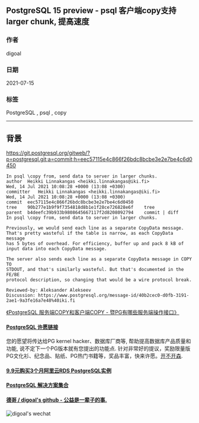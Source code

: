 ## PostgreSQL 15 preview - psql 客户端copy支持larger chunk, 提高速度  
          
### 作者          
digoal          
          
### 日期          
2021-07-15          
          
### 标签          
PostgreSQL , psql , copy    
          
----          
          
## 背景          
  
https://git.postgresql.org/gitweb/?p=postgresql.git;a=commit;h=eec57115e4c866f26bdc8bcbe3e2e7be4c6d0450  
  
```  
In psql \copy from, send data to server in larger chunks.  
author	Heikki Linnakangas <heikki.linnakangas@iki.fi>	  
Wed, 14 Jul 2021 10:08:28 +0000 (13:08 +0300)  
committer	Heikki Linnakangas <heikki.linnakangas@iki.fi>	  
Wed, 14 Jul 2021 10:08:28 +0000 (13:08 +0300)  
commit	eec57115e4c866f26bdc8bcbe3e2e7be4c6d0450  
tree	90b277e1b9f9f7354818d8b1e1f28ce726828e6f	tree  
parent	b4deefc39b933b9808645667117f2d8208092794	commit | diff  
In psql \copy from, send data to server in larger chunks.  
  
Previously, we would send each line as a separate CopyData message.  
That's pretty wasteful if the table is narrow, as each CopyData message  
has 5 bytes of overhead. For efficiency, buffer up and pack 8 kB of  
input data into each CopyData message.  
  
The server also sends each line as a separate CopyData message in COPY TO  
STDOUT, and that's similarly wasteful. But that's documented in the FE/BE  
protocol description, so changing that would be a wire protocol break.  
  
Reviewed-by: Aleksander Alekseev  
Discussion: https://www.postgresql.org/message-id/40b2cec0-d0fb-3191-2ae1-9a3fe16a7e48%40iki.fi  
```  
  
[《PostgreSQL 服务端COPY和客户端COPY - 暨PG有哪些服务端操作接口》](../201805/20180516_03.md)    
    
  
#### [PostgreSQL 许愿链接](https://github.com/digoal/blog/issues/76 "269ac3d1c492e938c0191101c7238216")
您的愿望将传达给PG kernel hacker、数据库厂商等, 帮助提高数据库产品质量和功能, 说不定下一个PG版本就有您提出的功能点. 针对非常好的提议，奖励限量版PG文化衫、纪念品、贴纸、PG热门书籍等，奖品丰富，快来许愿。[开不开森](https://github.com/digoal/blog/issues/76 "269ac3d1c492e938c0191101c7238216").  
  
  
#### [9.9元购买3个月阿里云RDS PostgreSQL实例](https://www.aliyun.com/database/postgresqlactivity "57258f76c37864c6e6d23383d05714ea")
  
  
#### [PostgreSQL 解决方案集合](https://yq.aliyun.com/topic/118 "40cff096e9ed7122c512b35d8561d9c8")
  
  
#### [德哥 / digoal's github - 公益是一辈子的事.](https://github.com/digoal/blog/blob/master/README.md "22709685feb7cab07d30f30387f0a9ae")
  
  
![digoal's wechat](../pic/digoal_weixin.jpg "f7ad92eeba24523fd47a6e1a0e691b59")
  
